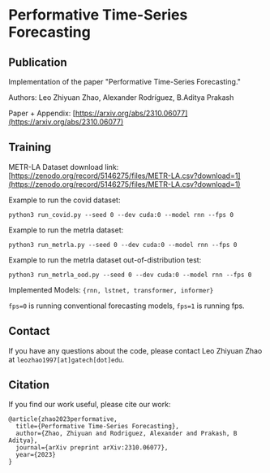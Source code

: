 # Performative Time-Series Forecasting

## Publication

Implementation of the paper "Performative Time-Series Forecasting."

Authors: Leo Zhiyuan Zhao, Alexander Rodríguez, B.Aditya Prakash

Paper + Appendix: [https://arxiv.org/abs/2310.06077](https://arxiv.org/abs/2310.06077)

## Training

METR-LA Dataset download link: [https://zenodo.org/record/5146275/files/METR-LA.csv?download=1](https://zenodo.org/record/5146275/files/METR-LA.csv?download=1)

Example to run the covid dataset:

```
python3 run_covid.py --seed 0 --dev cuda:0 --model rnn --fps 0
```

Example to run the metrla dataset:

```
python3 run_metrla.py --seed 0 --dev cuda:0 --model rnn --fps 0
```

Example to run the metrla dataset out-of-distribution test:

```
python3 run_metrla_ood.py --seed 0 --dev cuda:0 --model rnn --fps 0
```

Implemented Models: ```{rnn, lstnet, transformer, informer}```

```fps=0``` is running conventional forecasting models, ```fps=1``` is running fps.


## Contact

If you have any questions about the code, please contact Leo Zhiyuan Zhao at  ```leozhao1997[at]gatech[dot]edu```.

## Citation

If you find our work useful, please cite our work:

```
@article{zhao2023performative,
  title={Performative Time-Series Forecasting},
  author={Zhao, Zhiyuan and Rodriguez, Alexander and Prakash, B Aditya},
  journal={arXiv preprint arXiv:2310.06077},
  year={2023}
}
```
